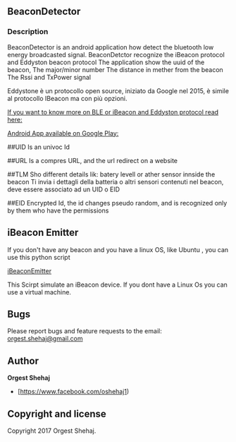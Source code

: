 ## BeaconDetector
### Description
BeaconDetector is an android application how detect the bluetooth low energy broadcasted signal.
BeaconDetctor recognize the iBeacon protocol and Eddyston beacon protocol
The application show the uuid of the beacon,
The major/minor number
The distance in mether from the beacon
The Rssi and TxPower signal
<br/>

Eddystone è un protocollo open source, iniziato da Google nel 2015, è simile al protocollo IBeacon ma con più opzioni.


[If you want to  know more on BLE or iBeacon and Eddyston protocol read here: ](http://www.slideshare.net/orgestshehaj/beacons-63756145) <br/>


[Android App available on Google Play: ](https://play.google.com/store/apps/details?id=beacondetector.emulk.it.beacondetector)


##UID
Is an univoc Id

##URL
Is a compres URL, and the url redirect on a website

##TLM
Sho different details lik: batery levell or ather sensor innside the beacon
Ti invia i dettagli della batteria o altri sensori contenuti nel beacon, deve essere associato ad un UID o EID

##EID
Encrypted Id, the id changes pseudo random, and is recognized only by them who have the permissions

## iBeacon Emitter
If you don't have any beacon and you have a linux OS, like Ubuntu , you can use this python script <br/>

[iBeaconEmitter](https://github.com/emulk?tab=repositories) <br/>

This Scirpt simulate an iBeacon device.
If you dont have a Linux Os you can use a virtual machine.

## Bugs

Please report bugs and feature requests to the email: orgest.shehaj@gmail.com <br/>

## Author

**Orgest Shehaj**


+ [https://www.facebook.com/oshehaj1)

## Copyright and license

Copyright 2017 Orgest Shehaj.




